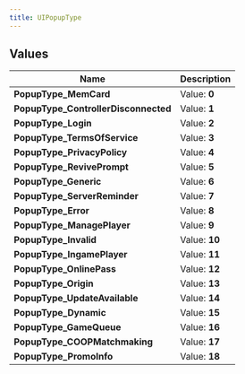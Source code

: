 ```yaml
---
title: UIPopupType
---
```


## Values
| Name | Description |
| ---- | ----------- |
| **PopupType_MemCard** | Value: **0** |
| **PopupType_ControllerDisconnected** | Value: **1** |
| **PopupType_Login** | Value: **2** |
| **PopupType_TermsOfService** | Value: **3** |
| **PopupType_PrivacyPolicy** | Value: **4** |
| **PopupType_RevivePrompt** | Value: **5** |
| **PopupType_Generic** | Value: **6** |
| **PopupType_ServerReminder** | Value: **7** |
| **PopupType_Error** | Value: **8** |
| **PopupType_ManagePlayer** | Value: **9** |
| **PopupType_Invalid** | Value: **10** |
| **PopupType_IngamePlayer** | Value: **11** |
| **PopupType_OnlinePass** | Value: **12** |
| **PopupType_Origin** | Value: **13** |
| **PopupType_UpdateAvailable** | Value: **14** |
| **PopupType_Dynamic** | Value: **15** |
| **PopupType_GameQueue** | Value: **16** |
| **PopupType_COOPMatchmaking** | Value: **17** |
| **PopupType_PromoInfo** | Value: **18** |

